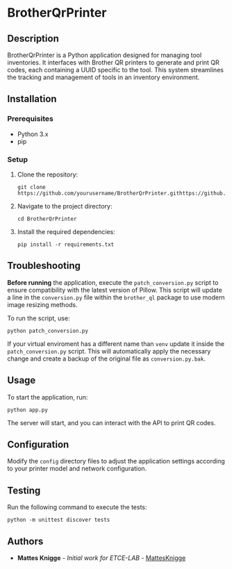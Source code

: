 # BrotherQrPrinter

## Description
BrotherQrPrinter is a Python application designed for managing tool inventories. It interfaces with Brother QR printers to generate and print QR codes, each containing a UUID specific to the tool.
This system streamlines the tracking and management of tools in an inventory environment.

## Installation

### Prerequisites
- Python 3.x
- pip

### Setup
1. Clone the repository:
   ```
   git clone https://github.com/yourusername/BrotherQrPrinter.githttps://github.com/MattesKnigge/BrotherQrPrinter.git
   ```
2. Navigate to the project directory:
   ```
   cd BrotherQrPrinter
   ```
3. Install the required dependencies:
   ```
   pip install -r requirements.txt
   ```
## Troubleshooting
**Before running** the application, execute the `patch_conversion.py` script to ensure compatibility with the latest version of Pillow. This script will update a line in the `conversion.py` file within the `brother_ql` package to use modern image resizing methods.

To run the script, use:
```
python patch_conversion.py
```
If your virtual enviroment has a different name than `venv` update it inside the `patch_conversion.py` script.
This will automatically apply the necessary change and create a backup of the original file as `conversion.py.bak`.

## Usage
To start the application, run:
```
python app.py
```
The server will start, and you can interact with the API to print QR codes.

## Configuration
Modify the `config` directory files to adjust the application settings according to your printer model and network configuration.

## Testing
Run the following command to execute the tests:
```
python -m unittest discover tests
```

## Authors
- **Mattes Knigge** - *Initial work for ETCE-LAB* - [MattesKnigge](https://github.com/MattesKnigge)
